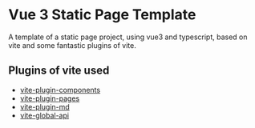 # Vue 3 Static Page Template

A template of a static page project, using vue3 and typescript, based on vite and some fantastic plugins of vite.

## Plugins of vite used

- [vite-plugin-components](https://github.com/antfu/vite-plugin-components)
- [vite-plugin-pages](https://github.com/hannoeru/vite-plugin-pages)
- [vite-plugin-md](https://github.com/antfu/vite-plugin-md)
- [vite-global-api](https://github.com/antfu/vue-global-api)


